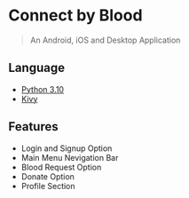 # Connect by Blood

> An Android, iOS and Desktop Application

## Language

- [Python 3.10](https://www.python.org/)
- [Kivy](https://kivymd.readthedocs.io/en/1.1.1/)

## Features

>

- Login and Signup Option
- Main Menu Nevigation Bar
- Blood Request Option
- Donate Option
- Profile Section
